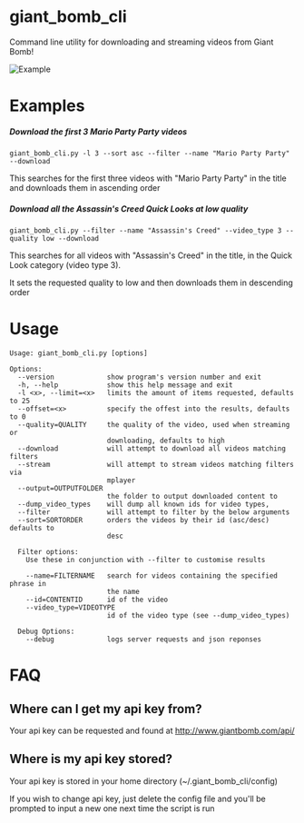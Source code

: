 # giant_bomb_cli
Command line utility for downloading and streaming videos from Giant Bomb!

![Example](http://i.imgur.com/IEeJ75N.gif)

# Examples

##### Download the first 3 Mario Party Party videos
```
giant_bomb_cli.py -l 3 --sort asc --filter --name "Mario Party Party" --download
```
This searches for the first three videos with "Mario Party Party" in the title and downloads them in ascending order

##### Download all the Assassin's Creed Quick Looks at low quality
```
giant_bomb_cli.py --filter --name "Assassin's Creed" --video_type 3 --quality low --download
```
This searches for all videos with "Assassin's Creed" in the title, in the Quick Look category (video type 3).

It sets the requested quality to low and then downloads them in descending order

# Usage 
```
Usage: giant_bomb_cli.py [options]

Options:
  --version             show program's version number and exit
  -h, --help            show this help message and exit
  -l <x>, --limit=<x>   limits the amount of items requested, defaults to 25
  --offset=<x>          specify the offest into the results, defaults to 0
  --quality=QUALITY     the quality of the video, used when streaming or
                        downloading, defaults to high
  --download            will attempt to download all videos matching filters
  --stream              will attempt to stream videos matching filters via
                        mplayer
  --output=OUTPUTFOLDER
                        the folder to output downloaded content to
  --dump_video_types    will dump all known ids for video types,
  --filter              will attempt to filter by the below arguments
  --sort=SORTORDER      orders the videos by their id (asc/desc) defaults to
                        desc

  Filter options:
    Use these in conjunction with --filter to customise results

    --name=FILTERNAME   search for videos containing the specified phrase in
                        the name
    --id=CONTENTID      id of the video
    --video_type=VIDEOTYPE
                        id of the video type (see --dump_video_types)

  Debug Options:
    --debug             logs server requests and json reponses
```


# FAQ

## Where can I get my api key from?
Your api key can be requested and found at http://www.giantbomb.com/api/

## Where is my api key stored?
Your api key is stored in your home directory (~/.giant_bomb_cli/config)

If you wish to change api key, just delete the config file and you'll be prompted to input a new one next time the script is run
